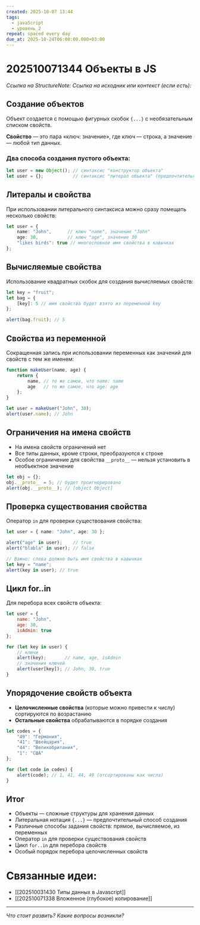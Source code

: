 ```yaml
---
created: 2025-10-07 13:44
tags:
  - javaScript
  - уровень_2
repeat: spaced every day
due_at: 2025-10-24T06:00:00.000+03:00
---
```

# 202510071344 Объекты в JS

*Ссылка на StructureNote:*
*Ссылка на исходник или контекст (если есть):*

## Создание объектов

Объект создается с помощью фигурных скобок `{...}` с необязательным списком свойств.

**Свойство** — это пара «ключ: значение», где ключ — строка, а значение — любой тип данных.

### Два способа создания пустого объекта:

```ts
let user = new Object(); // синтаксис "конструктор объекта"
let user = {};           // синтаксис "литерал объекта" (предпочтительный)
```

## Литералы и свойства

При использовании литерального синтаксиса можно сразу помещать несколько свойств:

```ts
let user = {
    name: "John",      // ключ "name", значение "John"
    age: 30,           // ключ "age", значение 30
    "likes birds": true // многословное имя свойства в кавычках
};
```

## Вычисляемые свойства

Использование квадратных скобок для создания вычисляемых свойств:

```ts
let key = "fruit";
let bag = {
    [key]: 5 // имя свойства будет взято из переменной key
};

alert(bag.fruit); // 5
```

## Свойства из переменной

Сокращенная запись при использовании переменных как значений для свойств с тем же именем:

```ts
function makeUser(name, age) {
    return {
        name, // то же самое, что name: name
        age   // то же самое, что age: age
    };
}

let user = makeUser("John", 30);
alert(user.name); // John
```

## Ограничения на имена свойств

- На имена свойств ограничений нет
- Все типы данных, кроме строки, преобразуются к строке
- Особое ограничение для свойства `__proto__` — нельзя установить в необъектное значение

```ts
let obj = {};
obj.__proto__ = 5; // будет проигнорировано
alert(obj.__proto__); // [object Object]
```

## Проверка существования свойства

Оператор `in` для проверки существования свойства:

```ts
let user = { name: "John", age: 30 };

alert("age" in user);    // true
alert("blabla" in user); // false

// Важно: слева должно быть имя свойства в кавычках
let key = "name";
alert(key in user); // true
```

## Цикл for..in

Для перебора всех свойств объекта:

```js
let user = {
    name: "John",
    age: 30,
    isAdmin: true
};

for (let key in user) {
    // ключи
    alert(key);       // name, age, isAdmin
    // значения ключей
    alert(user[key]); // John, 30, true
}
```

## Упорядочение свойств объекта

- **Целочисленные свойства** (которые можно привести к числу) сортируются по возрастанию
- **Остальные свойства** обрабатываются в порядке создания

```js
let codes = {
    "49": "Германия",
    "41": "Швейцария", 
    "44": "Великобритания",
    "1": "США"
};

for (let code in codes) {
    alert(code); // 1, 41, 44, 49 (отсортированы как числа)
}
```

## Итог

- Объекты — сложные структуры для хранения данных
- Литеральная нотация `{...}` — предпочтительный способ создания
- Различные способы задания свойств: прямое, вычисляемое, из переменных
- Оператор `in` для проверки существования свойств
- Цикл `for..in` для перебора свойств
- Особый порядок перебора целочисленных свойств

# Связанные идеи:

* [[202510031430 Типы данных в Javascript]]
* [[202510071338 Вложенное (глубокое) копирование]] 

---

*Что стоит развить? Какие вопросы возникли?*
